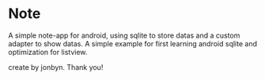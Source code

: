 # Note
A simple note-app for android, using sqlite to store datas and a custom adapter to show datas. A simple example for first learning 
android sqlite and optimization for listview.

create by jonbyn. Thank you!
